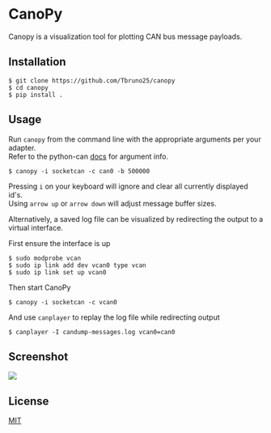 # CanoPy

Canopy is a visualization tool for plotting CAN bus message payloads. 

## Installation

```
$ git clone https://github.com/Tbruno25/canopy
$ cd canopy
$ pip install .
```

## Usage

Run `canopy` from the command line with the appropriate arguments per your adapter.  
Refer to the python-can [docs](https://python-can.readthedocs.io/en/master/configuration.html#in-code) for argument info.

```
$ canopy -i socketcan -c can0 -b 500000
```

Pressing `i` on your keyboard will ignore and clear all currently displayed id's.  
Using `arrow up` or `arrow down` will adjust message buffer sizes. 

Alternatively, a saved log file can be visualized by redirecting the output to a virtual interface.

First ensure the interface is up
```
$ sudo modprobe vcan
$ sudo ip link add dev vcan0 type vcan
$ sudo ip link set up vcan0
```

Then start CanoPy
```
$ canopy -i socketcan -c vcan0
```

And use `canplayer` to replay the log file while redirecting output
```
$ canplayer -I candump-messages.log vcan0=can0
```

## Screenshot 

![](https://i.ibb.co/ynrNndq/Screenshot-from-2021-04-16-12-23-26.png)

## License
[MIT](https://choosealicense.com/licenses/mit/)